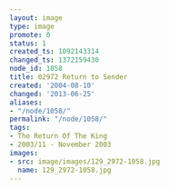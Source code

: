 ```yaml
---
layout: image
type: image
promote: 0
status: 1
created_ts: 1092143314
changed_ts: 1372159430
node_id: 1058
title: 02972 Return to Sender
created: '2004-08-10'
changed: '2013-06-25'
aliases:
- "/node/1058/"
permalink: "/node/1058/"
tags:
- The Return Of The King
- 2003/11 - November 2003
images:
- src: image/images/129_2972-1058.jpg
  name: 129_2972-1058.jpg
---
```


